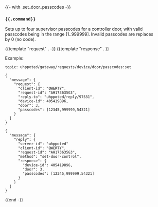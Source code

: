 {{- with .set_door_passcodes -}}
### `{{.command}}`

Sets up to four supervisor passcodes for a controller door, with valid passcodes being in the range [1..999999]. 
Invalid passcodes are replaces by 0 (no code).

{{template "request"  . -}}
{{template "response" . }}

Example:
```
topic: uhppoted/gateway/requests/device/door/passcodes:set

{
  "message": {
    "request": {
      "client-id": "QWERTY",
      "request-id": "AH173635G3",
      "reply-to": "uhppoted/reply/97531",
      "device-id": 405419896,
      "door": 3,
      "passcodes": [12345,999999,54321]
    }
  }
}

{
  "message": {
    "reply": {
      "server-id": "uhppoted"
      "client-id": "QWERTY",
      "request-id": "AH173635G3",
      "method": "set-door-control",
      "response": {
        "device-id": 405419896,
        "door": 3,
        "passcodes": [12345,999999,54321]
      }
    }
  }
}
```
{{end -}}

